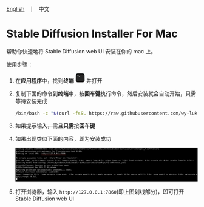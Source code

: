 <p align="left">
    <a href="README.md">English</a> &nbsp ｜ &nbsp 中文
</p>

# Stable Diffusion Installer For Mac

帮助你快速地将 Stable Diffusion web UI 安装在你的 mac 上。

使用步骤：

1. 在**应用程序**中，找到**终端** <img src="./images/terminal.png" alt="terminal" width="25"/> 并打开 
2. 复制下面的命令到**终端**中，按**回车键**执行命令，然后安装就会自动开始，只需等待安装完成

    ```bash
    /bin/bash -c "$(curl -fsSL https://raw.githubusercontent.com/wy-luke/StableDiffusion-Installer-For-Mac/main/sd-installer.sh)"
    ```

3. ~~如果提示输入，需且**只需**按**回车键**~~
4. 如果出现类似下面的内容，即为安装成功

    ![success](images/success.png)

5. 打开浏览器，输入 `http://127.0.0.1:7860`(即上图划线部分)，即可打开 Stable Diffusion web UI
